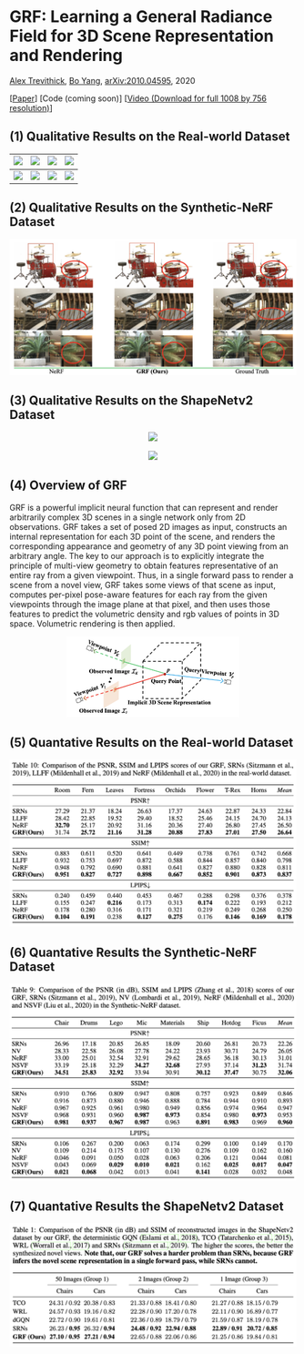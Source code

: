 # GRF: Learning a General Radiance Field for 3D Scene Representation and Rendering
[Alex Trevithick](https://alextrevithick.github.io/), [Bo Yang](https://yang7879.github.io/), [arXiv:2010.04595](https://arxiv.org/abs/2010.04595), 2020

\[[Paper](https://arxiv.org/abs/2010.04595)\] \[Code (coming soon)\] \[[Video (Download for full 1008 by 756 resolution)](https://drive.google.com/file/d/1H2FNeAsKoQqCsO0n7PiA1HcT1ingnwJd/view?usp=sharing)\]

## (1) Qualitative Results on the Real-world Dataset
![](https://github.com/alextrevithick/GRF/blob/main/gifs/leaves.gif) |  ![](https://github.com/alextrevithick/GRF/blob/main/gifs/orchids.gif) | ![](https://github.com/alextrevithick/GRF/blob/main/gifs/fortress.gif) |  ![](https://github.com/alextrevithick/GRF/blob/main/gifs/trex.gif)
:-------------------------:|:-------------------------:|:-------------------------:|:-------------------------:
![](https://github.com/alextrevithick/GRF/blob/main/gifs/room.gif) |  ![](https://github.com/alextrevithick/GRF/blob/main/gifs/horns.gif) | ![](https://github.com/alextrevithick/GRF/blob/main/gifs/fern.gif) |  ![](https://github.com/alextrevithick/GRF/blob/main/gifs/flower.gif)

## (2) Qualitative Results on the Synthetic-NeRF Dataset
![](https://github.com/alextrevithick/GRF/blob/main/figs/qual_comp_real.png)

## (3) Qualitative Results on the ShapeNetv2 Dataset
<p align="center">
  <img src="https://github.com/alextrevithick/GRF/blob/main/gifs/car.gif" />
</p>    
<p align="center">
  <img src="https://github.com/alextrevithick/GRF/blob/main/gifs/chair.gif" />
</p>    

## (4) Overview of GRF
GRF is a powerful implicit neural function that can represent and render arbitrarily complex 3D scenes in a single network only from 2D observations. GRF takes a set of posed 2D images as input, constructs an internal representation for each 3D point of the scene, and renders the corresponding appearance and geometry of any 3D point viewing from an arbitrary angle. The key to our approach is to explicitly integrate the principle of multi-view geometry to obtain features representative of an entire ray from a given viewpoint. Thus, in a single forward pass to render a scene from a novel view, GRF takes some views of that scene as input, computes per-pixel pose-aware features for each ray from the given viewpoints through the image plane at that pixel, and then uses those features to predict the volumetric density and rgb values of points in 3D space. Volumetric rendering is then applied.
<p align="center">
  <img src="https://github.com/alextrevithick/GRF/blob/main/figs/fig_GRF.png" width="60%" />
</p>          

## (5) Quantative Results on the Real-world Dataset
![](https://github.com/alextrevithick/GRF/blob/main/figs/fig_results_LLFF.png)

## (6) Quantative Results the Synthetic-NeRF Dataset
![](https://github.com/alextrevithick/GRF/blob/main/figs/fig_results_Syn.png)

## (7) Quantative Results the ShapeNetv2 Dataset
![](https://github.com/alextrevithick/GRF/blob/main/figs/fig_results_shapenet.png)
